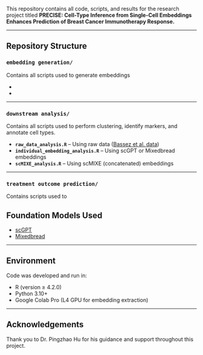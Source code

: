This repository contains all code, scripts, and results for the research project titled **PRECISE: Cell-Type Inference from Single-Cell Embeddings Enhances Prediction of Breast Cancer Immunotherapy Response.**  

---

## Repository Structure


### `embedding generation/`  
Contains all scripts used to generate embeddings

-
- 

---


### `downstream analysis/`  
Contains all scripts used to perform clustering, identify markers, and annotate cell types. 

- **`raw_data_analysis.R`** – Using raw data ([Bassez et al. data](https://lambrechtslab.sites.vib.be/en/single-cell))
- **`individual_embedding_analysis.R`** – Using scGPT or Mixedbread embeddings
- **`scMIXE_analysis.R`** – Using scMIXE (concatenated) embeddings

---

### `treatment outcome prediction/`
Contains scripts used to 



## Foundation Models Used
- [scGPT](https://github.com/bowang-lab/scGPT)
- [Mixedbread](https://www.mixedbread.com/docs/inference/embedding)

---

## Environment  
Code was developed and run in:
- R (version ≥ 4.2.0)
- Python 3.10+
- Google Colab Pro (L4 GPU for embedding extraction)

--- 

## Acknowledgements
Thank you to Dr. Pingzhao Hu for his guidance and support throughout this project. 


